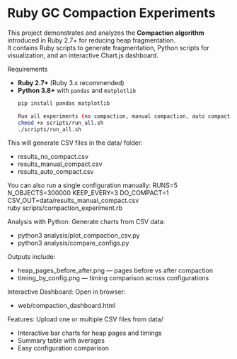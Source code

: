 # Ruby GC Compaction Experiments

This project demonstrates and analyzes the **Compaction algorithm** introduced in Ruby 2.7+ for reducing heap fragmentation.  
It contains Ruby scripts to generate fragmentation, Python scripts for visualization, and an interactive Chart.js dashboard.

Requirements

- **Ruby 2.7+** (Ruby 3.x recommended)  
- **Python 3.8+** with `pandas` and `matplotlib`  
  ```bash
  pip install pandas matplotlib

  Run all experiments (no compaction, manual compaction, auto compaction):
  chmod +x scripts/run_all.sh
  ./scripts/run_all.sh

This will generate CSV files in the data/ folder:
  - results_no_compact.csv
  - results_manual_compact.csv
  - results_auto_compact.csv

You can also run a single configuration manually:
RUNS=5 N_OBJECTS=300000 KEEP_EVERY=3 DO_COMPACT=1 \
  CSV_OUT=data/results_manual_compact.csv \
  ruby scripts/compaction_experiment.rb


Analysis with Python:
  Generate charts from CSV data:
  - python3 analysis/plot_compaction_csv.py
  - python3 analysis/compare_configs.py

Outputs include:
- heap_pages_before_after.png — pages before vs after compaction
- timing_by_config.png — timing comparison across configurations

Interactive Dashboard:
  Open in browser:
  - web/compaction_dashboard.html
  
Features:
  Upload one or multiple CSV files from data/
  - Interactive bar charts for heap pages and timings
  - Summary table with averages
  - Easy configuration comparison
